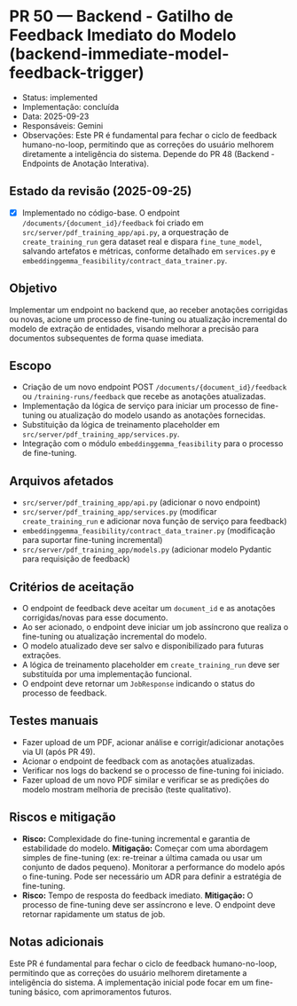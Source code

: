 # PR 50 — Backend - Gatilho de Feedback Imediato do Modelo (backend-immediate-model-feedback-trigger)

- Status: implemented
- Implementação: concluída
- Data: 2025-09-23
- Responsáveis: Gemini
- Observações: Este PR é fundamental para fechar o ciclo de feedback humano-no-loop, permitindo que as correções do usuário melhorem diretamente a inteligência do sistema. Depende do PR 48 (Backend - Endpoints de Anotação Interativa).

## Estado da revisão (2025-09-25)

- [x] Implementado no código-base. O endpoint `/documents/{document_id}/feedback` foi criado em `src/server/pdf_training_app/api.py`, a orquestração de `create_training_run` gera dataset real e dispara `fine_tune_model`, salvando artefatos e métricas, conforme detalhado em `services.py` e `embeddinggemma_feasibility/contract_data_trainer.py`.

## Objetivo

Implementar um endpoint no backend que, ao receber anotações corrigidas ou novas, acione um processo de fine-tuning ou atualização incremental do modelo de extração de entidades, visando melhorar a precisão para documentos subsequentes de forma quase imediata.

## Escopo

- Criação de um novo endpoint POST `/documents/{document_id}/feedback` ou `/training-runs/feedback` que recebe as anotações atualizadas.
- Implementação da lógica de serviço para iniciar um processo de fine-tuning ou atualização do modelo usando as anotações fornecidas.
- Substituição da lógica de treinamento placeholder em `src/server/pdf_training_app/services.py`.
- Integração com o módulo `embeddinggemma_feasibility` para o processo de fine-tuning.

## Arquivos afetados

- `src/server/pdf_training_app/api.py` (adicionar o novo endpoint)
- `src/server/pdf_training_app/services.py` (modificar `create_training_run` e adicionar nova função de serviço para feedback)
- `embeddinggemma_feasibility/contract_data_trainer.py` (modificação para suportar fine-tuning incremental)
- `src/server/pdf_training_app/models.py` (adicionar modelo Pydantic para requisição de feedback)

## Critérios de aceitação

- O endpoint de feedback deve aceitar um `document_id` e as anotações corrigidas/novas para esse documento.
- Ao ser acionado, o endpoint deve iniciar um job assíncrono que realiza o fine-tuning ou atualização incremental do modelo.
- O modelo atualizado deve ser salvo e disponibilizado para futuras extrações.
- A lógica de treinamento placeholder em `create_training_run` deve ser substituída por uma implementação funcional.
- O endpoint deve retornar um `JobResponse` indicando o status do processo de feedback.

## Testes manuais

- Fazer upload de um PDF, acionar análise e corrigir/adicionar anotações via UI (após PR 49).
- Acionar o endpoint de feedback com as anotações atualizadas.
- Verificar nos logs do backend se o processo de fine-tuning foi iniciado.
- Fazer upload de um novo PDF similar e verificar se as predições do modelo mostram melhoria de precisão (teste qualitativo).

## Riscos e mitigação

- **Risco:** Complexidade do fine-tuning incremental e garantia de estabilidade do modelo. **Mitigação:** Começar com uma abordagem simples de fine-tuning (ex: re-treinar a última camada ou usar um conjunto de dados pequeno). Monitorar a performance do modelo após o fine-tuning. Pode ser necessário um ADR para definir a estratégia de fine-tuning.
- **Risco:** Tempo de resposta do feedback imediato. **Mitigação:** O processo de fine-tuning deve ser assíncrono e leve. O endpoint deve retornar rapidamente um status de job.

## Notas adicionais

Este PR é fundamental para fechar o ciclo de feedback humano-no-loop, permitindo que as correções do usuário melhorem diretamente a inteligência do sistema. A implementação inicial pode focar em um fine-tuning básico, com aprimoramentos futuros.